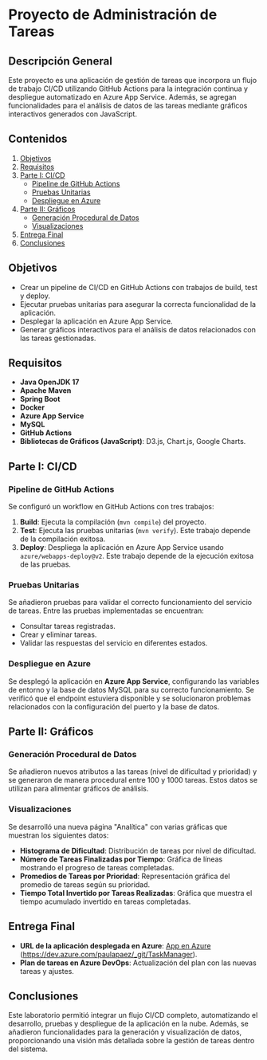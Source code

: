 # Proyecto de Administración de Tareas

## Descripción General

Este proyecto es una aplicación de gestión de tareas que incorpora un flujo de trabajo CI/CD utilizando GitHub Actions para la integración continua y despliegue automatizado en Azure App Service. Además, se agregan funcionalidades para el análisis de datos de las tareas mediante gráficos interactivos generados con JavaScript.

## Contenidos

1. [Objetivos](#objetivos)
2. [Requisitos](#requisitos)
3. [Parte I: CI/CD](#parte-i-ci-cd)
   - [Pipeline de GitHub Actions](#pipeline-de-github-actions)
   - [Pruebas Unitarias](#pruebas-unitarias)
   - [Despliegue en Azure](#despliegue-en-azure)
4. [Parte II: Gráficos](#parte-ii-gráficos)
   - [Generación Procedural de Datos](#generación-procedural-de-datos)
   - [Visualizaciones](#visualizaciones)
5. [Entrega Final](#entrega-final)
6. [Conclusiones](#conclusiones)

## Objetivos

- Crear un pipeline de CI/CD en GitHub Actions con trabajos de build, test y deploy.
- Ejecutar pruebas unitarias para asegurar la correcta funcionalidad de la aplicación.
- Desplegar la aplicación en Azure App Service.
- Generar gráficos interactivos para el análisis de datos relacionados con las tareas gestionadas.

## Requisitos

- **Java OpenJDK 17**
- **Apache Maven**
- **Spring Boot**
- **Docker**
- **Azure App Service**
- **MySQL**
- **GitHub Actions**
- **Bibliotecas de Gráficos (JavaScript)**: D3.js, Chart.js, Google Charts.

## Parte I: CI/CD

### Pipeline de GitHub Actions

Se configuró un workflow en GitHub Actions con tres trabajos:

1. **Build**: Ejecuta la compilación (`mvn compile`) del proyecto.
2. **Test**: Ejecuta las pruebas unitarias (`mvn verify`). Este trabajo depende de la compilación exitosa.
3. **Deploy**: Despliega la aplicación en Azure App Service usando `azure/webapps-deploy@v2`. Este trabajo depende de la ejecución exitosa de las pruebas.

### Pruebas Unitarias

Se añadieron pruebas para validar el correcto funcionamiento del servicio de tareas. Entre las pruebas implementadas se encuentran:
- Consultar tareas registradas.
- Crear y eliminar tareas.
- Validar las respuestas del servicio en diferentes estados.

### Despliegue en Azure

Se desplegó la aplicación en **Azure App Service**, configurando las variables de entorno y la base de datos MySQL para su correcto funcionamiento. Se verificó que el endpoint estuviera disponible y se solucionaron problemas relacionados con la configuración del puerto y la base de datos.

## Parte II: Gráficos

### Generación Procedural de Datos

Se añadieron nuevos atributos a las tareas (nivel de dificultad y prioridad) y se generaron de manera procedural entre 100 y 1000 tareas. Estos datos se utilizan para alimentar gráficos de análisis.

### Visualizaciones

Se desarrolló una nueva página "Analítica" con varias gráficas que muestran los siguientes datos:
- **Histograma de Dificultad**: Distribución de tareas por nivel de dificultad.
- **Número de Tareas Finalizadas por Tiempo**: Gráfica de líneas mostrando el progreso de tareas completadas.
- **Promedios de Tareas por Prioridad**: Representación gráfica del promedio de tareas según su prioridad.
- **Tiempo Total Invertido por Tareas Realizadas**: Gráfica que muestra el tiempo acumulado invertido en tareas completadas.

## Entrega Final

- **URL de la aplicación desplegada en Azure**: [App en Azure](#) (https://dev.azure.com/paulapaez/_git/TaskManager).
- **Plan de tareas en Azure DevOps**: Actualización del plan con las nuevas tareas y ajustes.

## Conclusiones

Este laboratorio permitió integrar un flujo CI/CD completo, automatizando el desarrollo, pruebas y despliegue de la aplicación en la nube. Además, se añadieron funcionalidades para la generación y visualización de datos, proporcionando una visión más detallada sobre la gestión de tareas dentro del sistema.
